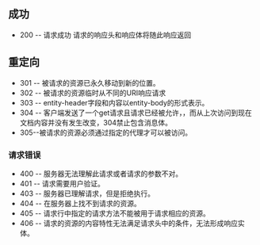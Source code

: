 ## 成功
* 200 -- 请求成功 请求的响应头和响应体将随此响应返回
## 重定向
* 301 -- 被请求的资源已永久移动到新的位置。
* 302 -- 被请求的资源临时从不同的URI响应请求
* 303 -- entity-header字段和内容以entity-body的形式表示。
* 304 -- 客户端发送了一个get请求且请求已经被允许，，而从上次访问到现在文档内容并没有发生改变，304禁止包含消息体。
* 305--被请求的资源必须通过指定的代理才可以被访问。
### 请求错误
* 400 -- 服务器无法理解此请求或者请求的参数不对。
* 401 -- 请求需要用户验证。
* 403 -- 服务器已理解请求，但是拒绝执行。
* 404 -- 在服务器上找不到请求的资源。
* 405 -- 请求行中指定的请求方法不能被用于请求相应的资源。
* 406 -- 请求的资源的内容特性无法满足请求头中的条件，无法形成响应实体。

